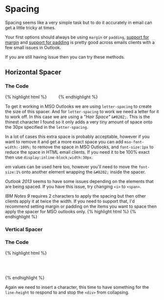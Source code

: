# Spacing
Spacing seems like a very simple task but to do it accurately in email can get a little tricky at times.

Your first options should always be using `margin` or `padding`, [support for margin](https://www.caniemail.com/features/css-margin/) and [support for padding](https://www.caniemail.com/features/css-padding) is pretty good across emails clients with a few small issues in Outlook.

If you are still having issue then you can try these methods.

## Horizontal Spacer

### The Code
{% highlight html %}
<i style="letter-spacing:30px;mso-font-width:-100%;font-size:1px">&#8202;</i>
{% endhighlight %}

To get it working in MSO Outlooks we are using `letter-spacing` to create the size of this spacer. And for `letter-spacing` to work we need a letter for it to work off.  In this case we are using a _"Hair Space"_ `&#8202;`.  This is the thinest character I found so it only adds a very tiny amount of space onto the 30px specified in the `letter-spacing`.

In a lot of cases this extra space is probably acceptable, however if you want to remove it and get a more exact space you can add `mso-font-width:-100%;` to remove the space in MSO Outlooks, and `font-size:1px` to reduce the space in HTML email clients.  If you need it to be 100% exact then use `display:inline-block;width:30px`.

*em* values can be used here too, however you'll need to move the `font-size:1%` onto another element wrapping the `&#8202;` inside the spacer.

*Outlook 2013* seems to have some issues depending on the elements that are being spaced. If you have this issue, try changing `<i>` to `<span>`.

*IBM Notes 9* requires 2 characters to apply the spacing but then other clients apply it at twice the width.  If you need to support that, I'd recommend setting margin or padding on the items you want to space then apply the spacer for MSO outlooks only.
{% highlight html %}
<i style="display:none;mso-hide:none;letter-spacing:50px;mso-font-width:-100%;">&#8202;</i>
{% endhighlight %}



### Vertical Spacer

### The Code
{% highlight html %}
<div style="line-height:50px;">&#8202;</div>
{% endhighlight %}

Again we need to insert a character, this time to have something for the `line-height` to respond to and stop the `<div>` from collapsing.
